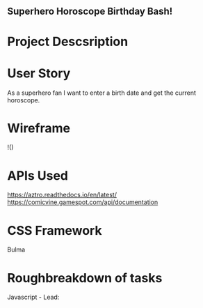 ## Superhero Horoscope Birthday Bash!

# Project Descsription


# User Story
As a superhero fan I want to enter a birth date and get the current horoscope. 

# Wireframe
!()

# APIs Used
https://aztro.readthedocs.io/en/latest/
https://comicvine.gamespot.com/api/documentation

# CSS Framework
Bulma

# Roughbreakdown of tasks
Javascript - Lead: 
